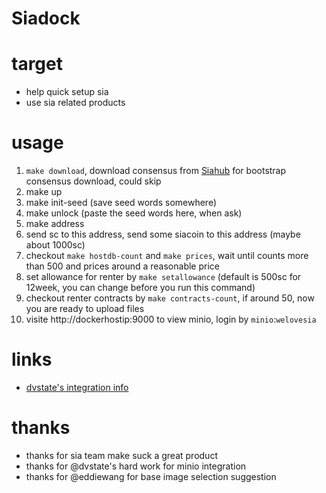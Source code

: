 # Siadock


# target

* help quick setup sia
* use sia related products


# usage

1. `make download`, download consensus from [Siahub](https://consensus.siahub.info/) for bootstrap consensus download, could skip
2. make up
3. make init-seed (save seed words somewhere)
4. make unlock (paste the seed words here, when ask)
5. make address
6. send sc to this address, send some siacoin to this address (maybe about 1000sc)
7. checkout `make hostdb-count` and `make prices`, wait until counts more than 500 and prices around a reasonable price
8. set allowance for renter by `make setallowance` (default is 500sc for 12week, you can change before you run this command)
9. checkout renter contracts by `make contracts-count`, if around 50, now you are ready to upload files
10. visite http://dockerhostip:9000 to view minio, login by `minio`:`welovesia`

# links

* [dvstate's integration info](https://github.com/dvstate/minio/tree/master)

# thanks

* thanks for sia team make suck a great product
* thanks for @dvstate's hard work for minio integration
* thanks for @eddiewang for base image selection suggestion